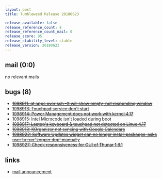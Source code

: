 ```yaml
---
layout: post
title: Tumbleweed Release 20180623

release_available: false
release_reference_count: 8
release_reference_count_mail: 0
release_score: 95
release_stability_level: stable
release_version: 20180623
---
```


## mail (0:0)

no relevant mails

## bugs (8)

<!--more-->

- ~~[1098911: qt apps over ssh -X will show empty, not responding window](https://bugzilla.opensuse.org/show_bug.cgi?id=1098911)~~
- ~~[1098913: Touchpad service don't start](https://bugzilla.opensuse.org/show_bug.cgi?id=1098913)~~
- ~~[1098914: Power Management does not work with kernel 4.17](https://bugzilla.opensuse.org/show_bug.cgi?id=1098914)~~
- [1098915: Intel Microcode isn't loaded during boot](https://bugzilla.opensuse.org/show_bug.cgi?id=1098915)
- ~~[1098917: Laptop's keyboard & touchpad not detected on Linux 4.17](https://bugzilla.opensuse.org/show_bug.cgi?id=1098917)~~
- ~~[1098918: KOrganizer not syncing with Google Calendars](https://bugzilla.opensuse.org/show_bug.cgi?id=1098918)~~
- ~~[1098922: Software Updates widget can no longer install packages, asks user to run 'zypper dup' manually](https://bugzilla.opensuse.org/show_bug.cgi?id=1098922)~~
- ~~[1098927: Check responsiveness for GUI of Thunar 1.8.1](https://bugzilla.opensuse.org/show_bug.cgi?id=1098927)~~



## links

- [mail announcement](https://lists.opensuse.org/opensuse-factory/2018-06/msg00288.html)

